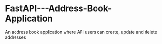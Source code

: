 # FastAPI---Address-Book-Application
An address book application where API users can create, update and delete addresses
